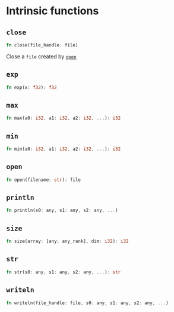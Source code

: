 
# Intrinsic functions

## `close`
```rust
fn close(file_handle: file)
```

Close a `file` created by [`open`](#open)

## `exp`
```rust
fn exp(x: f32): f32
```

## `max`
```rust
fn max(a0: i32, a1: i32, a2: i32, ...): i32
```

## `min`
```rust
fn min(a0: i32, a1: i32, a2: i32, ...): i32
```

## `open`
```rust
fn open(filename: str): file
```

## `println`
```rust
fn println(s0: any, s1: any, s2: any, ...)
```

## `size`
```rust
fn size(array: [any; any_rank], dim: i32): i32
```

## `str`
```rust
fn str(s0: any, s1: any, s2: any, ...): str
```

## `writeln`
```rust
fn writeln(file_handle: file, s0: any, s1: any, s2: any, ...)
```

